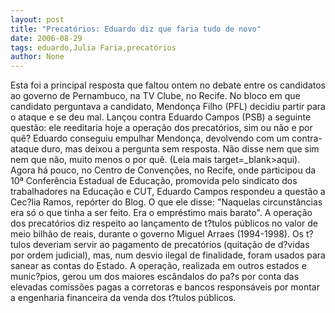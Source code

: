 ```yaml
---
layout: post
title: "Precatórios: Eduardo diz que faria tudo de novo"
date: 2006-08-29
tags: eduardo,Julia Faria,precatórios
author: None
---
```

Esta foi a principal resposta que faltou ontem no debate entre os candidatos ao governo de Pernambuco, na TV Clube, no Recife.
No bloco em que candidato perguntava a candidato, Mendonça Filho (PFL) decidiu partir para o ataque e se deu mal.
Lançou contra Eduardo Campos (PSB) a seguinte questão: ele reeditaria hoje a operação dos precatórios, sim ou não e por quê?
Eduardo conseguiu empulhar Mendonça, devolvendo com um contra-ataque duro, mas deixou a pergunta sem resposta. Não disse nem que sim nem que não, muito menos o por quê. (Leia mais 
 target=_blank>aqui).
Agora há pouco, no Centro de Convenções, no Recife, onde participou da 10ª Conferência Estadual de Educação, promovida pelo sindicato dos trabalhadores na Educação e CUT, Eduardo Campos respondeu a questão a Cec?lia Ramos, repórter do Blog.
O que ele disse: \"Naquelas circunstâncias era só o que tinha a ser feito. Era o empréstimo mais barato\".
A operação dos precatórios diz respeito ao lançamento de t?tulos públicos no valor de meio bilhão de reais, durante o governo Miguel Arraes (1994-1998). 
Os t?tulos deveriam servir ao pagamento de precatórios (quitação de d?vidas por ordem judicial), mas, num desvio ilegal de finalidade, foram usados para sanear as contas do Estado.
A operação, realizada em outros estados e munic?pios, gerou um dos maiores escândalos do pa?s por conta das elevadas comissões pagas a corretoras e bancos responsáveis por montar a engenharia financeira da venda dos t?tulos públicos. 
